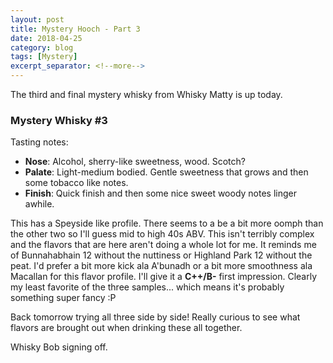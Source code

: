```yaml
---
layout: post
title: Mystery Hooch - Part 3
date: 2018-04-25
category: blog
tags: [Mystery]
excerpt_separator: <!--more-->
---
```


The third and final mystery whisky from Whisky Matty is up today.

<!--more-->

### Mystery Whisky #3

Tasting notes:
* **Nose**: Alcohol, sherry-like sweetness, wood. Scotch?
* **Palate**: Light-medium bodied. Gentle sweetness that grows and then some tobacco like notes.
* **Finish**: Quick finish and then some nice sweet woody notes linger awhile.

This has a Speyside like profile. There seems to a be a bit more oomph than the other two so I'll guess mid to high 40s ABV. This isn't terribly complex and the flavors that are here aren't doing a whole lot for me. It reminds me of Bunnahabhain 12 without the nuttiness or Highland Park 12 without the peat. I'd prefer a bit more kick ala A'bunadh or a bit more smoothness ala Macallan for this flavor profile. I'll give it a **C++/B-** first impression. Clearly my least favorite of the three samples... which means it's probably something super fancy :P

Back tomorrow trying all three side by side! Really curious to see what flavors are brought out when drinking these all together.

Whisky Bob signing off.
